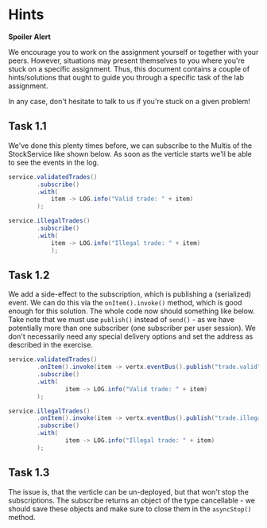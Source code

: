 # Hints

**Spoiler Alert**

We encourage you to work on the assignment yourself or together with your peers. However, situations may present themselves to you where you're stuck on a specific assignment. Thus, this document contains a couple of hints/solutions that ought to guide you through a specific task of the lab assignment.

In any case, don't hesitate to talk to us if you're stuck on a given problem!

## Task 1.1

We've done this plenty times before, we can subscribe to the Multis of the StockService like shown below. As soon as the verticle starts we'll be able to see the events in the log.

```java
service.validatedTrades()
        .subscribe()
        .with(
            item -> LOG.info("Valid trade: " + item)
        );

service.illegalTrades()
        .subscribe()
        .with(
            item -> LOG.info("Illegal trade: " + item)
            );
```

## Task 1.2 

We add a side-effect to the subscription, which is publishing a (serialized) event. We can do this via the `onItem().invoke()` method, which is good enough for this solution. The whole code now should something like below. Take note that we must use `publish()` instead of `send()` - as we have potentially more than one subscriber (one subscriber per user session). We don't necessarily need any special delivery options and set the address as described in the exercise.

```java
service.validatedTrades()
        .onItem().invoke(item -> vertx.eventBus().publish("trade.valid", Json.encode(item)))
        .subscribe()
        .with(
                item -> LOG.info("Valid trade: " + item)
        );

service.illegalTrades()
        .onItem().invoke(item -> vertx.eventBus().publish("trade.illegal", Json.encode(item)))
        .subscribe()
        .with(
                item -> LOG.info("Illegal trade: " + item)
        );
```

## Task 1.3 

The issue is, that the verticle can be un-deployed, but that won't stop the subscriptions. The subscribe returns an object of the type cancellable - we should save these objects and make sure to close them in the `asyncStop()` method.
